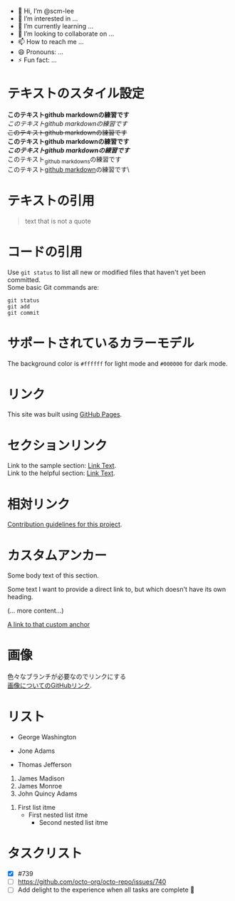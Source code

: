 - 👋 Hi, I’m @scm-lee
- 👀 I’m interested in ...
- 🌱 I’m currently learning ...
- 💞️ I’m looking to collaborate on ...
- 📫 How to reach me ...
- 😄 Pronouns: ...
- ⚡ Fun fact: ...

<!---
scm-lee/scm-lee is a ✨ special ✨ repository because its `README.md` (this file) appears on your GitHub profile.
You can click the Preview link to take a look at your changes.
--->

# テキストのスタイル設定

**このテキストgithub markdownの練習です**\
_このテキストgithub markdownの練習です_\
~~このテキストgithub markdownの練習です~~\
**このテキストgithub markdownの練習です**\
***このテキストgithub markdownの練習です***\
このテキスト<sub>github markdowns</sub>の練習です\
このテキスト<ins>github markdown</ins>の練習です\

# テキストの引用

> text that is not a quote

# コードの引用
Use `git status` to list all new or modified files that haven't yet been committed.\
Some basic Git commands are:
```
git status
git add
git commit
```

# サポートされているカラーモデル
The background color is `#ffffff` for light mode and `#000000` for dark mode.

# リンク
This site was built using [GitHub Pages](https://pages.github.com/).

# セクションリンク
Link to the sample section: [Link Text](#sample-section).\
Link to the helpful section: [Link Text](#thisll-be-a-helpful-section-about-the-greek-letter-Θ).

# 相対リンク
<!-- 遷移されることを確認しました -->
[Contribution guidelines for this project](doc/CONTRIBUTING.md).

# カスタムアンカー
Some body text of this section.

<a name="my-custom-anchor-point"></a>
Some text I want to provide a direct link to, but which doesn't have its own heading.

(… more content…)

[A link to that custom anchor](#my-custom-anchor-point)

# 画像
色々なブランチが必要なのでリンクにする\
[画像についてのGitHubリンク](https://docs.github.com/ja/get-started/writing-on-github/getting-started-with-writing-and-formatting-on-github/basic-writing-and-formatting-syntax#images).

# リスト
- George Washington
* Jone Adams
+ Thomas Jefferson

1. James Madison
2. James Monroe
3. John Quincy Adams
<!-- -->
1. First list itme
   - First nested list itme
     - Second nested list itme

# タスクリスト
- [x] #739
- [ ] https://github.com/octo-org/octo-repo/issues/740
- [ ] Add delight to the experience when all tasks are complete :tada: 

